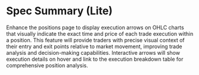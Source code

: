 # Spec Summary (Lite)

Enhance the positions page to display execution arrows on OHLC charts that visually indicate the exact time and price of each trade execution within a position. This feature will provide traders with precise visual context of their entry and exit points relative to market movement, improving trade analysis and decision-making capabilities. Interactive arrows will show execution details on hover and link to the execution breakdown table for comprehensive position analysis.